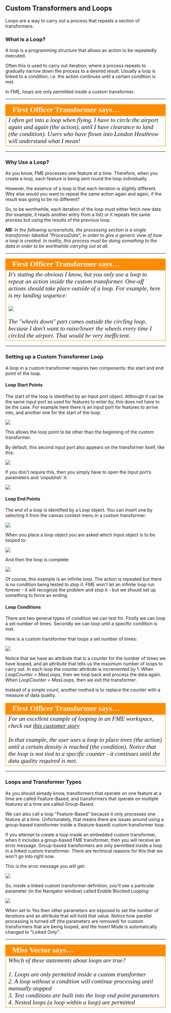 ## Custom Transformers and Loops ##

Loops are a way to carry out a process that repeats a section of transformers.

### What is a Loop? ###

A loop is a programming structure that allows an action to be repeatedly executed.

Often this is used to carry out iteration; where a process repeats to gradually narrow down the process to a desired result. Usually a loop is linked to a condition; i.e. the action continues until a certain condition is met.

In FME, loops are only permitted inside a custom transformer.

---

<table style="border-spacing: 0px">
<tr>
<td style="vertical-align:middle;background-color:darkorange;border: 2px solid darkorange">
<i class="fa fa-quote-left fa-lg fa-pull-left fa-fw" style="color:white;padding-right: 12px;vertical-align:text-top"></i>
<span style="color:white;font-size:x-large;font-weight: bold;font-family:serif">First Officer Transformer says…</span>
</td>
</tr>

<tr>
<td style="border: 1px solid darkorange">
<span style="font-family:serif; font-style:italic; font-size:larger">
I often get into a loop when flying. I have to circle the airport again and again (the action), until I have clearance to land (the condition). Users who have flown into London Heathrow will understand what I mean!
</span>
</td>
</tr>
</table>

---

### Why Use a Loop? ###

As you know, FME processes one feature at a time. Therefore, when you create a loop, each feature is being sent round the loop individually. 

However, the essence of a loop is that each iteration is slightly different. Why else would you want to repeat the same action again and again, if the result was going to be no different?

So, to be worthwhile, each iteration of the loop must either fetch new data (for example, it reads another entry from a list) or it repeats the same process but using the results of the previous loop.

***NB:** In the following screenshots, the processing section is a single transformer labelled "ProcessData", in order to give a generic view of how a loop is created. In reality, this process must be doing something to the data in order to be worthwhile carrying out at all.*


---

<table style="border-spacing: 0px">
<tr>
<td style="vertical-align:middle;background-color:darkorange;border: 2px solid darkorange">
<i class="fa fa-quote-left fa-lg fa-pull-left fa-fw" style="color:white;padding-right: 12px;vertical-align:text-top"></i>
<span style="color:white;font-size:x-large;font-weight: bold;font-family:serif">First Officer Transformer says…</span>
</td>
</tr>

<tr>
<td style="border: 1px solid darkorange">
<span style="font-family:serif; font-style:italic; font-size:larger">
It's stating the obvious I know, but you only use a loop to repeat an action inside the custom transformer. One-off actions should take place outside of a loop. For example, here is my landing sequence:
<br><br><img src="./Images/Img3.56.CTFOTransformerLandingProcedure.png">
<br><br>The "wheels down" part comes outside the circling loop, because I don't want to raise/lower the wheels every time I circled the airport. That would be very inefficient.
</span>
</td>
</tr>
</table>

---

### Setting up a Custom Transformer Loop ###

A loop in a custom transformer requires two components: the start and end point of the loop.

#### Loop Start Points ####
The start of the loop is identified by an Input port object. Although it can be the same input port as used for features to enter by, this does not have to be the case. For example here there is an input port for features to arrive into, and another one for the start of the loop:

![](./Images/Img3.50.CTLoopInputPort.png)

This allows the loop point to be other than the beginning of the custom transformer.

By default, this second input port also appears on the transformer itself, like this:

![](./Images/Img3.51.CTLoopInputPortOnCanvas.png)

If you don't require this, then you simply have to open the Input port’s parameters and ‘unpublish’ it:

![](./Images/Img3.52.CTLoopInputPortUnpublish.png)


#### Loop End Points ####

The end of a loop is identified by a Loop object. You can insert one by selecting it from the canvas context menu in a custom transformer:

![](./Images/Img3.53.CTInsertLoop.png)

When you place a loop object you are asked which Input object is to be looped to:

![](./Images/Img3.54.CTInsertLoopSelectInput.png)

And then the loop is complete:

![](./Images/Img3.55.CTCompletedLoop.png)

Of course, this example is an infinite loop. The action is repeated but there is no condition being tested to stop it. FME won't let an infinite loop run forever - it will recognize the problem and stop it - but we should set up something to force an ending. 


#### Loop Conditions ####

There are two general types of condition we can test for. Firstly we can loop a set number of times. Secondly we can loop until a specific condition is met.

Here is a custom transformer that loops a set number of times:

![](./Images/Img3.57.CTLoopCounterCondition.png)

Notice that we have an attribute that is a counter for the number of times we have looped, and an attribute that tells us the maximum number of loops to carry out. In each loop the counter attribute is incremented by 1. When *LoopCounter < MaxLoops*, then we loop back and process the data again. When *LoopCounter = MaxLoops*, then we exit the transformer.

Instead of a simple count, another method is to replace the counter with a measure of data quality.

<table style="border-spacing: 0px">
<tr>
<td style="vertical-align:middle;background-color:darkorange;border: 2px solid darkorange">
<i class="fa fa-quote-left fa-lg fa-pull-left fa-fw" style="color:white;padding-right: 12px;vertical-align:text-top"></i>
<span style="color:white;font-size:x-large;font-weight: bold;font-family:serif">First Officer Transformer says…</span>
</td>
</tr>

<tr>
<td style="border: 1px solid darkorange">
<span style="font-family:serif; font-style:italic; font-size:larger">
For an excellent example of looping in an FME workspace, check out <a href="http://www.fme.ly/LoopExample">this customer story</a>
<br><br>In that example, the user uses a loop to place trees (the action) until a certain density is reached (the condition). Notice that the loop is not tied to a specific counter - it continues until the data quality required is met.
</span>
</td>
</tr>
</table>

---

### Loops and Transformer Types ###

As you should already know, transformers that operate on one feature at a time are called Feature-Based, and transformers that operate on multiple features at a time are called Group-Based.

We can also call a loop "Feature-Based" because it only processes one feature at a time. Unfortunately, that means there are issues around using a group-based transformer inside a (feature-based) custom transformer loop. 

If you attempt to create a loop inside an embedded custom transformer, when it includes a group-based FME transformer, then you will receive an error message. Group-based transformers are only permitted inside a loop in a linked custom transformer. There are technical reasons for this that we won't go into right now.

This is the error message you will get:

![](./Images/Img3.58.CTLoopWithBlockingMessage.png)

So, inside a linked custom transformer definition, you'll see a particular parameter (in the Navigator window) called Enable Blocked Looping:

![](./Images/Img3.59.CTLoopWithBlockingParameter.png)

When set to Yes then other parameters are exposed to set the number of iterations and an attribute that will hold that value. Notice how parallel processing is turned off (the parameters are removed) for custom transformers that are being looped, and the Insert Mode is automatically changed to "Linked Only".

---

<table style="border-spacing: 0px">
<tr>
<td style="vertical-align:middle;background-color:darkorange;border: 2px solid darkorange">
<i class="fa fa-quote-left fa-lg fa-pull-left fa-fw" style="color:white;padding-right: 12px;vertical-align:text-top"></i>
<span style="color:white;font-size:x-large;font-weight: bold;font-family:serif">Miss Vector says…</span>
</td>
</tr>

<tr>
<td style="border: 1px solid darkorange">
<span style="font-family:serif; font-style:italic; font-size:larger">
Which of these statements about loops are true?
<br><br>1. Loops are only permitted inside a custom transformer
<br>2. A loop without a condition will continue processing until manually stopped
<br>3. Test conditions are built into the loop end point parameters
<br>4. Nested loops (a loop within a loop) are permitted
</span>
</td>
</tr>
</table>

